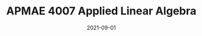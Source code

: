 ---
title: "APMAE 4007 Applied Linear Algebra"
collection: teaching
type: "Teaching Assistant"
permalink: /teaching/2021-fall-teaching
venue: "Columbia University"
date: 2021-09-01
---